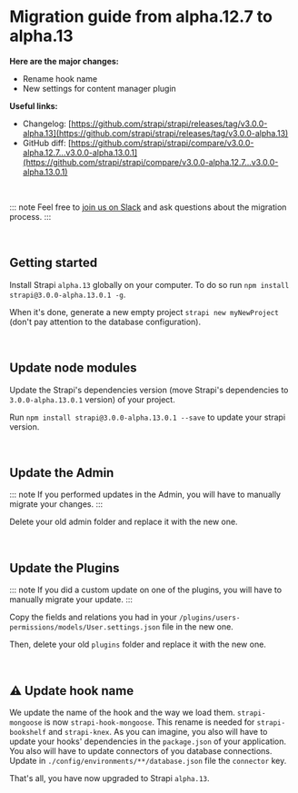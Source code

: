 # Migration guide from alpha.12.7 to alpha.13

**Here are the major changes:**

- Rename hook name
- New settings for content manager plugin


**Useful links:**
- Changelog: [https://github.com/strapi/strapi/releases/tag/v3.0.0-alpha.13](https://github.com/strapi/strapi/releases/tag/v3.0.0-alpha.13)
- GitHub diff: [https://github.com/strapi/strapi/compare/v3.0.0-alpha.12.7...v3.0.0-alpha.13.0.1](https://github.com/strapi/strapi/compare/v3.0.0-alpha.12.7...v3.0.0-alpha.13.0.1)

<br>

::: note
Feel free to [join us on Slack](http://slack.strapi.io) and ask questions about the migration process.
:::

<br>

## Getting started

Install Strapi `alpha.13` globally on your computer. To do so run `npm install strapi@3.0.0-alpha.13.0.1 -g`.

When it's done, generate a new empty project `strapi new myNewProject` (don't pay attention to the database configuration).

<br>

## Update node modules

Update the Strapi's dependencies version (move Strapi's dependencies to `3.0.0-alpha.13.0.1` version) of your project.

Run `npm install strapi@3.0.0-alpha.13.0.1 --save` to update your strapi version.

<br>

## Update the Admin

::: note
If you performed updates in the Admin, you will have to manually migrate your changes.
:::

Delete your old admin folder and replace it with the new one.

<br>

## Update the Plugins

::: note
If you did a custom update on one of the plugins, you will have to manually migrate your update.
:::

Copy the fields and relations you had in your `/plugins/users-permissions/models/User.settings.json` file in the new one.

Then, delete your old `plugins` folder and replace it with the new one.

<br>

## ⚠️ Update hook name

We update the name of the hook and the way we load them. `strapi-mongoose` is now `strapi-hook-mongoose`. This rename is needed for `strapi-bookshelf` and `strapi-knex`.
As you can imagine, you also will have to update your hooks' dependencies in the `package.json` of your application.
You also will have to update connectors of you database connections. Update in `./config/environments/**/database.json` file the `connector` key.

That's all, you have now upgraded to Strapi `alpha.13`.
